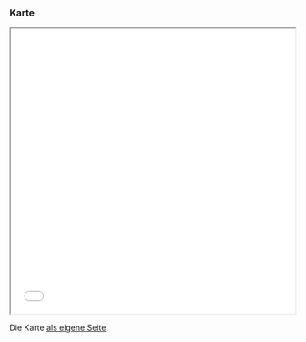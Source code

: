 ### Karte

<iframe src="map.html" height="500" width="500"></iframe>

Die Karte [als eigene Seite](Altstadtrundgang(1).html).

